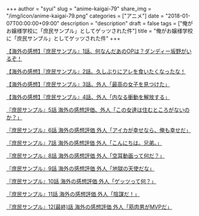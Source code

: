 +++
author = "syui"
slug = "anime-kaigai-79"
share_img = "/img/icon/anime-kaigai-79.png"
categories = ["アニメ"]
date = "2018-01-07T00:00:00+09:00"
description = "description"
draft = false
tags = ["俺がお嬢様学校に「庶民サンプル」としてゲッツされた件"]
title = "俺がお嬢様学校に「庶民サンプル」としてゲッツされた件"
+++


<a href="https://web.archive.org/web/20151227193506/http://soresore.net/archives/1042352240.html" rel="nofollow" target="_blank" title="【海外の感想】『庶民サンプル』1話、何なんだあのOPは？ダンディー坂野がいるぞ！">【海外の感想】『庶民サンプル』1話、何なんだあのOPは？ダンディー坂野がいるぞ！</a>


<a href="https://web.archive.org/web/20151227193506/http://soresore.net/archives/1042705493.html" rel="nofollow" target="_blank" title="【海外の感想】『庶民サンプル』2話、久しぶりにアレを食いたくなったな！">【海外の感想】『庶民サンプル』2話、久しぶりにアレを食いたくなったな！</a>


<a href="https://web.archive.org/web/20151227193506/http://soresore.net/archives/1043238258.html" rel="nofollow" target="_blank" title=" 【海外の感想】『庶民サンプル』3話、外人「最高の女子を見つけた」"> 【海外の感想】『庶民サンプル』3話、外人「最高の女子を見つけた」</a>


<a href="https://web.archive.org/web/20151227193506/http://soresore.net/archives/1043807378.html" rel="nofollow" target="_blank" title="【海外の感想】『庶民サンプル』4話、外人「内なる衝動を解放する」">【海外の感想】『庶民サンプル』4話、外人「内なる衝動を解放する」</a>


<a href="https://web.archive.org/web/20151227193506/http://soresore.net/archives/1044342871.html" rel="nofollow" target="_blank" title="『庶民サンプル』5話 海外の感想評価、外人「この女達は住むところがないのか？」">『庶民サンプル』5話 海外の感想評価、外人「この女達は住むところがないのか？」</a>


<a href="https://web.archive.org/web/20151227193506/http://soresore.net/archives/1044923854.html" rel="nofollow" target="_blank" title="『庶民サンプル』6話 海外の感想評価 外人「アイカが幸せなら、俺も幸せだ」">『庶民サンプル』6話 海外の感想評価 外人「アイカが幸せなら、俺も幸せだ」</a>


<a href="https://web.archive.org/web/20151227193506/http://soresore.net/archives/1046083280.html" rel="nofollow" target="_blank" title="『庶民サンプル』7話 海外の感想評価 外人「こんにちは。兄弟。」">『庶民サンプル』7話 海外の感想評価 外人「こんにちは。兄弟。」</a>


<a href="https://web.archive.org/web/20151227193506/http://soresore.net/archives/1046081340.html" rel="nofollow" target="_blank" title="『庶民サンプル』8話 海外の感想評価 外人「空耳動画って何だ？」">『庶民サンプル』8話 海外の感想評価 外人「空耳動画って何だ？」</a>


<a href="https://web.archive.org/web/20151227193506/http://soresore.net/archives/1047052476.html" rel="nofollow" target="_blank" title="『庶民サンプル』9話 海外の感想評価 外人「地獄の天使だな」">『庶民サンプル』9話 海外の感想評価 外人「地獄の天使だな」</a>


<a href="https://web.archive.org/web/20151227193506/http://soresore.net/archives/1047219746.html" rel="nofollow" target="_blank" title="『庶民サンプル』10話 海外の感想評価 外人「ゲッツって何？」">『庶民サンプル』10話 海外の感想評価 外人「ゲッツって何？」</a>


<a href="https://web.archive.org/web/20151227193506/http://soresore.net/archives/1048311120.html" rel="nofollow" target="_blank" title="『庶民サンプル』11話 海外の感想評価 外人「陰謀だ！」">『庶民サンプル』11話 海外の感想評価 外人「陰謀だ！」</a>


<a href="https://web.archive.org/web/20151227193506/http://soresore.net/archives/1048309521.html" rel="nofollow" target="_blank" title="『庶民サンプル』12(最終)話 海外の感想評価 外人「筋肉男がMVPだ」">『庶民サンプル』12(最終)話 海外の感想評価 外人「筋肉男がMVPだ」</a>


